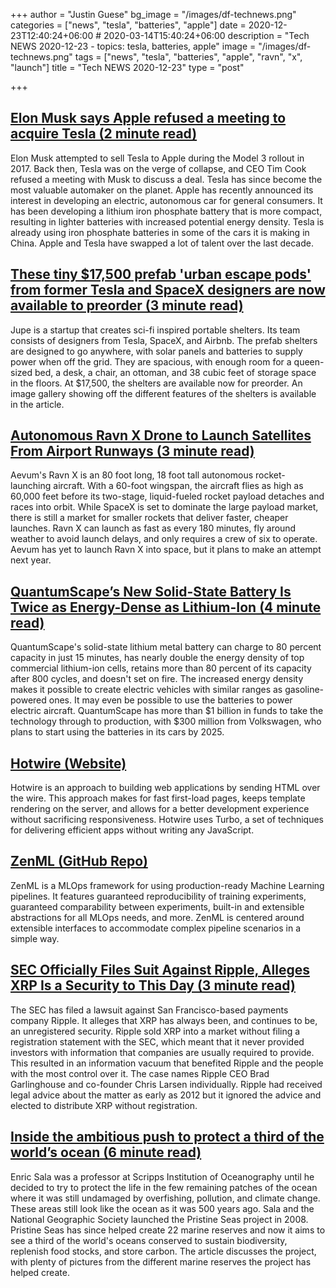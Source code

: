 +++
author = "Justin Guese"
bg_image = "/images/df-technews.png"
categories = ["news", "tesla", "batteries", "apple"]
date = 2020-12-23T12:40:24+06:00 # 2020-03-14T15:40:24+06:00
description = "Tech NEWS 2020-12-23 - topics: tesla, batteries, apple"
image = "/images/df-technews.png"
tags = ["news", "tesla", "batteries", "apple", "ravn", "x", "launch"]
title = "Tech NEWS 2020-12-23"
type = "post"

+++

## [Elon Musk says Apple refused a meeting to acquire Tesla (2 minute read)](https://www.theverge.com/2020/12/22/22195959/elon-musk-tesla-tim-cook-apple-sale-meeting-acquisition-refused/1/010001768f4827a7-1b0175e7-ae7b-406a-b6ce-13147faaa22f-000000/N7VfAyGSdVGb3H4ORtBiahtMJ2yKSIeqmXtlXH2u0ZU=172)

Elon Musk attempted to sell Tesla to Apple during the Model 3 rollout in 2017. Back then, Tesla was on the verge of collapse, and CEO Tim Cook refused a meeting with Musk to discuss a deal. Tesla has since become the most valuable automaker on the planet. Apple has recently announced its interest in developing an electric, autonomous car for general consumers. It has been developing a lithium iron phosphate battery that is more compact, resulting in lighter batteries with increased potential energy density. Tesla is already using iron phosphate batteries in some of the cars it is making in China. Apple and Tesla have swapped a lot of talent over the last decade.

## [These tiny $17,500 prefab 'urban escape pods' from former Tesla and SpaceX designers are now available to preorder (3 minute read)](https://www.businessinsider.com/jupe-tiny-prefab-escape-pods-former-tesla-spacex-designers-preorder-2020-12/1/010001768f4827a7-1b0175e7-ae7b-406a-b6ce-13147faaa22f-000000/6o0rLf9N1fHq2BTIoA6oKiz0BjW3V7OZFSwOnx3c2cU=172)

Jupe is a startup that creates sci-fi inspired portable shelters. Its team consists of designers from Tesla, SpaceX, and Airbnb. The prefab shelters are designed to go anywhere, with solar panels and batteries to supply power when off the grid. They are spacious, with enough room for a queen-sized bed, a desk, a chair, an ottoman, and 38 cubic feet of storage space in the floors. At $17,500, the shelters are available now for preorder. An image gallery showing off the different features of the shelters is available in the article.

## [Autonomous Ravn X Drone to Launch Satellites From Airport Runways (3 minute read)](https://singularityhub.com/2020/12/21/autonomous-ravn-x-drone-to-launch-satellites-from-airport-runways//1/010001768f4827a7-1b0175e7-ae7b-406a-b6ce-13147faaa22f-000000/nVzcDjUmZutDce_-u5ZZtZtM2Pon26-E-1QcQutzM0k=172)

Aevum's Ravn X is an 80 foot long, 18 foot tall autonomous rocket-launching aircraft. With a 60-foot wingspan, the aircraft flies as high as 60,000 feet before its two-stage, liquid-fueled rocket payload detaches and races into orbit. While SpaceX is set to dominate the large payload market, there is still a market for smaller rockets that deliver faster, cheaper launches. Ravn X can launch as fast as every 180 minutes, fly around weather to avoid launch delays, and only requires a crew of six to operate. Aevum has yet to launch Ravn X into space, but it plans to make an attempt next year.

## [QuantumScape’s New Solid-State Battery Is Twice as Energy-Dense as Lithium-Ion (4 minute read)](https://singularityhub.com/2020/12/20/quantumscapes-new-solid-state-battery-is-twice-as-energy-dense-as-lithium-ion//1/010001768f4827a7-1b0175e7-ae7b-406a-b6ce-13147faaa22f-000000/fuXev-Q10_DRiBi7gER239cdISMgmssiLe6VGgPiEfA=172)

QuantumScape's solid-state lithium metal battery can charge to 80 percent capacity in just 15 minutes, has nearly double the energy density of top commercial lithium-ion cells, retains more than 80 percent of its capacity after 800 cycles, and doesn't set on fire. The increased energy density makes it possible to create electric vehicles with similar ranges as gasoline-powered ones. It may even be possible to use the batteries to power electric aircraft. QuantumScape has more than $1 billion in funds to take the technology through to production, with $300 million from Volkswagen, who plans to start using the batteries in its cars by 2025.

## [Hotwire (Website)](https://hotwire.dev//1/010001768f4827a7-1b0175e7-ae7b-406a-b6ce-13147faaa22f-000000/Nf1_SMN_469fu7ecE6WEPK_6jpiantep-98gySANdZc=172)

Hotwire is an approach to building web applications by sending HTML over the wire. This approach makes for fast first-load pages, keeps template rendering on the server, and allows for a better development experience without sacrificing responsiveness. Hotwire uses Turbo, a set of techniques for delivering efficient apps without writing any JavaScript.

## [ZenML (GitHub Repo)](https://github.com/maiot-io/zenml/1/010001768f4827a7-1b0175e7-ae7b-406a-b6ce-13147faaa22f-000000/SR-2vMjYDW28qnzI20aW-7rTu9dEkTPX1cAQMqzBRI4=172)

ZenML is a MLOps framework for using production-ready Machine Learning pipelines. It features guaranteed reproducibility of training experiments, guaranteed comparability between experiments, built-in and extensible abstractions for all MLOps needs, and more. ZenML is centered around extensible interfaces to accommodate complex pipeline scenarios in a simple way.

## [SEC Officially Files Suit Against Ripple, Alleges XRP Is a Security to This Day (3 minute read)](https://dailyhodl.com/2020/12/22/sec-officially-files-suit-against-ripple-alleges-xrp-is-a-security-to-this-day//1/010001768f4827a7-1b0175e7-ae7b-406a-b6ce-13147faaa22f-000000/cTbCfqMqJ15AiLYwqL6-7mrWHibfsFBepeNXiyCFxKc=172)

The SEC has filed a lawsuit against San Francisco-based payments company Ripple. It alleges that XRP has always been, and continues to be, an unregistered security. Ripple sold XRP into a market without filing a registration statement with the SEC, which meant that it never provided investors with information that companies are usually required to provide. This resulted in an information vacuum that benefited Ripple and the people with the most control over it. The case names Ripple CEO Brad Garlinghouse and co-founder Chris Larsen individually. Ripple had received legal advice about the matter as early as 2012 but it ignored the advice and elected to distribute XRP without registration.

## [Inside the ambitious push to protect a third of the world’s ocean (6 minute read)](https://www.nationalgeographic.com/magazine/2020/09/how-preserving-pristine-seas-can-help-save-fish-and-the-climate-feature//1/010001768f4827a7-1b0175e7-ae7b-406a-b6ce-13147faaa22f-000000/2FOOW3mvj_SsS_O-Fg6mGZ0iyrmPBajPAvDjybO6sLM=172)

Enric Sala was a professor at Scripps Institution of Oceanography until he decided to try to protect the life in the few remaining patches of the ocean where it was still undamaged by overfishing, pollution, and climate change. These areas still look like the ocean as it was 500 years ago. Sala and the National Geographic Society launched the Pristine Seas project in 2008. Pristine Seas has since helped create 22 marine reserves and now it aims to see a third of the world's oceans conserved to sustain biodiversity, replenish food stocks, and store carbon. The article discusses the project, with plenty of pictures from the different marine reserves the project has helped create.

